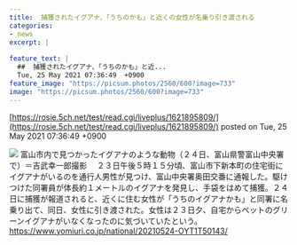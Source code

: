 ```yaml
---
title:  捕獲されたイグアナ、「うちのかも」と近くの女性が名乗り引き渡される  
categories:
- news
excerpt: |
  
feature_text: |
  ##  捕獲されたイグアナ、「うちのかも」と近...
  Tue, 25 May 2021 07:36:49  +0900
feature_image: "https://picsum.photos/2560/600?image=733"
image: "https://picsum.photos/2560/600?image=733"
---
```


[https://rosie.5ch.net/test/read.cgi/liveplus/1621895809/](https://rosie.5ch.net/test/read.cgi/liveplus/1621895809/)
posted on Tue, 25 May 2021 07:36:49  +0900

<!--more-->

![](https://www.yomiuri.co.jp/media/2021/05/20210524-OYT1I50080-1.jpg) 富山市内で見つかったイグアナのような動物（２４日、富山県警富山中央署で）＝吉武幸一郎撮影 　２３日午後５時１５分頃、富山市下新本町の住宅街にイグアナがいるのを通行人男性が見つけ、富山中央署奥田交番に通報した。駆けつけた同署員が体長約１メートルのイグアナを発見し、手袋をはめて捕獲。２４日に捕獲が報道されると、近くに住む女性が「うちのイグアナかも」と同署に名乗り出て、同日、女性に引き渡された。女性は２３日夕、自宅からペットのグリーンイグアナがいなくなったのに気づいていたという。 https://www.yomiuri.co.jp/national/20210524-OYT1T50143/
